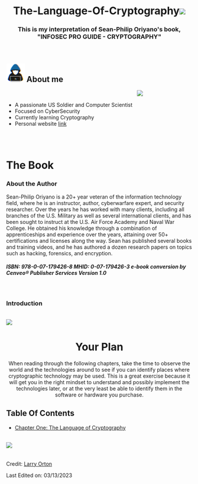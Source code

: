 

<h1 align="center"><b>The-Language-Of-Cryptography</b><img src="https://media.giphy.com/media/JwOUH7TbHFHg3LnX18/giphy.gif" width="35"></h1>

<h3 align="center">This is my interpretation of Sean-Philip Oriyano's book, "INFOSEC PRO GUIDE - CRYPTOGRAPHY"</h3>


<br>




## <picture><img src = "https://github.com/0xAbdulKhalid/0xAbdulKhalid/raw/main/assets/mdImages/about_me.gif" width = 50px></picture> **About me**

<picture> <img align="right" src="https://media3.giphy.com/media/h6lLzCj6zwKSwOoRKL/giphy.gif" width = 150px></picture>

<br>

- A passionate US Soldier and Computer Scientist 
- Focused on CyberSecurity
- Currently learning Cryptography
- Personal website [link](https://www.linkedin.com/in/larry-orton/)

<br><br>



<h1> The Book </h1>
<h3> About the Author</h3>
<p>Sean-Philip Oriyano  is a 20+ year veteran of the information technology field, where 
he is an instructor, author, cyberwarfare expert, and security researcher. Over the years 
he has worked with many clients, including all branches of the U.S. Military as well 
as several international clients, and has been sought to instruct at the U.S. Air Force 
Academy and Naval War College. He obtained his knowledge through a combination 
of apprenticeships and experience over the years, attaining over 50+ certifications 
and licenses along the way. Sean has published several books and training videos, 
and he has authored a dozen research papers on topics such as hacking, forensics, and 
encryption.</p>
<h5>ISBN: 978-0-07-179426-8 
MHID: 0-07-179426-3 
e-book conversion by Cenveo®  Publisher Services 
Version 1.0 </h5>
<br>

<h3>Introduction</h3>




<br>
<img src="https://user-images.githubusercontent.com/73097560/115834477-dbab4500-a447-11eb-908a-139a6edaec5c.gif">
<br>

<h1 align="center">Your Plan</h1>

<p align="center">When reading through the following chapters, take the time to observe the world 
and the technologies around to see if you can identify places where cryptographic 
technology may be used. This is a great exercise because it will get you in the right 
mindset to understand and possibly implement the technologies later, or at the very 
least be able to identify them in the software or hardware you purchase.</P>

<h2>Table Of Contents</h2>
<ul>
  <li><a href="https://github.com/Larry-Orton/The-Language-Of-Cryptography/blob/main/Chapter%201%20The%20Language%20of%20Cryptography/Chapter%20One.md">Chapter One: The Language of Cryptography</a></li>
  
</ul>

<br>
<img src="https://user-images.githubusercontent.com/73097560/115834477-dbab4500-a447-11eb-908a-139a6edaec5c.gif">
<br>
<br>

Credit: [Larry Orton](https://github.com/Larry-Orton)

Last Edited on: 03/13/2023
